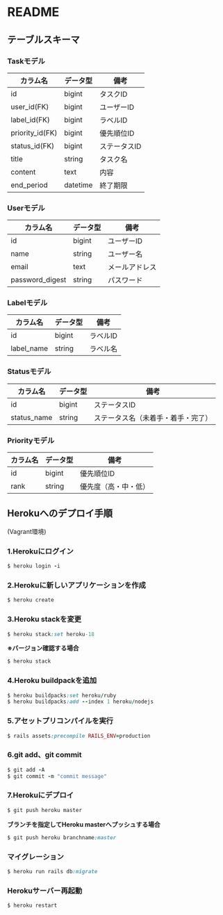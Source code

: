 # README

## テーブルスキーマ

### Taskモデル
| カラム名 | データ型 | 備考 |
| ------ | ------ | ------ |
| id | bigint | タスクID |
| user_id(FK) | bigint | ユーザーID |
| label_id(FK) | bigint | ラベルID |
| priority_id(FK) | bigint | 優先順位ID |
| status_id(FK) | bigint | ステータスID |
| title | string | タスク名 |
| content | text | 内容 |
| end_period | datetime | 終了期限 |

### Userモデル
| カラム名 | データ型 | 備考 |
| ------ | ------ | ------ |
| id | bigint | ユーザーID |
| name | string | ユーザー名 |
| email | text | メールアドレス |
| password_digest | string | パスワード |

### Labelモデル
| カラム名 | データ型 | 備考 |
| ------ | ------ | ------ |
| id | bigint | ラベルID |
| label_name | string | ラベル名 |

### Statusモデル
| カラム名 | データ型 | 備考 |
| ------ | ------ | ------ |
| id | bigint | ステータスID |
| status_name | string | ステータス名（未着手・着手・完了） |

### Priorityモデル
| カラム名 | データ型 | 備考 |
| ------ | ------ | ------ |
| id | bigint | 優先順位ID |
| rank | string | 優先度（高・中・低） |


## Herokuへのデプロイ手順
(Vagrant環境)
### 1.Herokuにログイン
```ruby
$ heroku login -i
```
### 2.Herokuに新しいアプリケーションを作成
```ruby
$ heroku create
```
### 3.Heroku stackを変更
```ruby
$ heroku stack:set heroku-18
```
**※バージョン確認する場合**
```ruby
$ heroku stack
```
### 4.Heroku buildpackを追加
```ruby
$ heroku buildpacks:set heroku/ruby
$ heroku buildpacks:add --index 1 heroku/nodejs
```
### 5.アセットプリコンパイルを実行
```ruby
$ rails assets:precompile RAILS_ENV=production
```
### 6.git add、git commit
```ruby
$ git add -A
$ git commit -m "commit message"
```
### 7.Herokuにデプロイ
```ruby
$ git push heroku master
```
**ブランチを指定してHeroku masterへプッシュする場合**
```ruby
$ git push heroku branchname:master
```
### マイグレーション
```ruby
$ heroku run rails db:migrate
```
### Herokuサーバー再起動
```ruby
$ heroku restart
```
